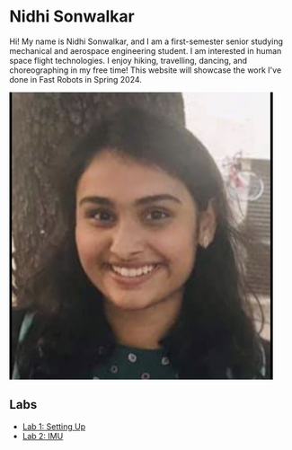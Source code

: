 # Nidhi Sonwalkar

Hi! My name is Nidhi Sonwalkar, and I am a first-semester senior studying mechanical and aerospace engineering student. I am interested in human space flight technologies. I enjoy hiking, travelling, dancing, and choreographing in my free time! This website will showcase the work I've done in Fast Robots in Spring 2024.

![Selfie](image.jpeg)


## Labs

- [Lab 1: Setting Up](/lab1)
- [Lab 2: IMU](/lab2)
